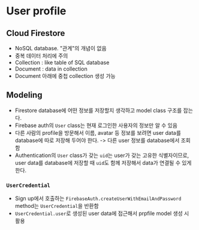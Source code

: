 # User profile

## Cloud Firestore

- NoSQL database. "관계"의 개념이 없음
- 중복 데이터 처리에 주의
- Collection : like table of SQL database
- Document : data in collection
- Document 아래에 중첩 collection 생성 가능

## Modeling

- Firestore database에 어떤 정보를 저장할지 생각하고 model class 구조를 잡는다.
- Firebase auth의 `User` class는 현재 로그인한 사용자의 정보만 알 수 있음
- 다른 사람의 profile을 방문해서 이름, avatar 등 정보를 보려면 user data를 database에 따로 저장해 두어야 한다. -> 다른 user 정보를 database에서 조회함
- Authentication의 `User` class가 갖는 `uid`는 user가 갖는 고유한 식별자이므로, user data를 database에 저장할 때 `uid`도 함께 저장해서 data가 연결될 수 있게 한다.

### `UserCredential`

- Sign up에서 호출하는 `FirebaseAuth.createUserWithEmailAndPassword` method는 `UserCredential`을 반환함
- `UserCredential.user`로 생성된 user data에 접근해서 prpfile model 생성 시 활용

